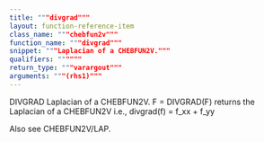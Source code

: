 ```yaml
---
title: """divgrad"""
layout: function-reference-item
class_name: """chebfun2v"""
function_name: """divgrad"""
snippet: """Laplacian of a CHEBFUN2V."""
qualifiers: """"""
return_type: """varargout"""
arguments: """(rhs1)"""
---
```


 DIVGRAD   Laplacian of a CHEBFUN2V.
    F = DIVGRAD(F) returns the Laplacian of a CHEBFUN2V i.e.,
        divgrad(f) = f_xx + f_yy 
 
  Also see CHEBFUN2V/LAP.
